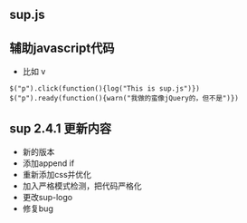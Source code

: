 ## sup.js
## 辅助javascript代码

 - 比如 v
```
$("p").click(function(){log("This is sup.js")})
$("p").ready(function(){warn("我做的蛮像jQuery的，但不是")})
```
## sup 2.4.1 更新内容
 - 新的版本
 - 添加append if
 - 重新添加css并优化
 - 加入严格模式检测，把代码严格化
 - 更改sup-logo
 - 修复bug
